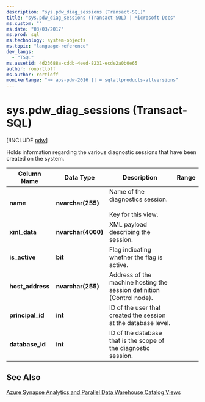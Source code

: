 ```yaml
---
description: "sys.pdw_diag_sessions (Transact-SQL)"
title: "sys.pdw_diag_sessions (Transact-SQL) | Microsoft Docs"
ms.custom: ""
ms.date: "03/03/2017"
ms.prod: sql
ms.technology: system-objects
ms.topic: "language-reference"
dev_langs: 
  - "TSQL"
ms.assetid: 4d23688a-cddb-4eed-8231-ecde2a0b0e65
author: ronortloff
ms.author: rortloff
monikerRange: ">= aps-pdw-2016 || = sqlallproducts-allversions"
---
```

# sys.pdw_diag_sessions (Transact-SQL)
[!INCLUDE [pdw](../../includes/applies-to-version/pdw.md)]

  Holds information regarding the various diagnostic sessions that have been created on the system.  
  
|Column Name|Data Type|Description|Range|  
|-----------------|---------------|-----------------|-----------|  
|**name**|**nvarchar(255)**|Name of the diagnostics session.<br /><br /> Key for this view.||  
|**xml_data**|**nvarchar(4000)**|XML payload describing the session.||  
|**is_active**|**bit**|Flag indicating whether the flag is active.||  
|**host_address**|**nvarchar(255)**|Address of the machine hosting the session definition (Control node).||  
|**principal_id**|**int**|ID of the user that created the session at the database level.||  
|**database_id**|**int**|ID of the database that is the scope of the diagnostic session.|  
  
## See Also  
 [Azure Synapse Analytics and Parallel Data Warehouse Catalog Views](../../relational-databases/system-catalog-views/sql-data-warehouse-and-parallel-data-warehouse-catalog-views.md)  
  
  
